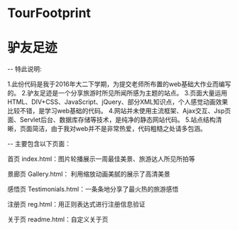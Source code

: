 # TourFootprint
# 驴友足迹

--
特此说明:

1.此份代码是我于2016年大二下学期，为提交老师所布置的web基础大作业而编写的。
2.驴友足迹是一个分享旅游时所见所闻所感为主题的站点。
3.页面大量运用HTML、DIV+CSS、JavaScript、jQuery、部分XML知识点，个人感觉动画效果比较不错，是学习web基础的代码。
4.网站并未使用主流框架、Ajax交互、Jsp页面、Servlet后台、数据库存储等技术，是纯净的静态网站代码。
5.站点结构清晰，页面简洁，由于我对web并不是非常热爱，代码粗糙之处请多包涵。

--
主要包含以下页面：

首页 index.html：图片轮播展示一周最佳美景、旅游达人所见所拍等

景廊页 Gallery.html： 利用缩放动画美腻的展示了高清美景

感悟页 Testimonials.html：一条条地分享了最火热的旅游感悟

注册页 reg.html：用正则表达式进行注册信息验证

关于页 readme.html：自定义关于页

